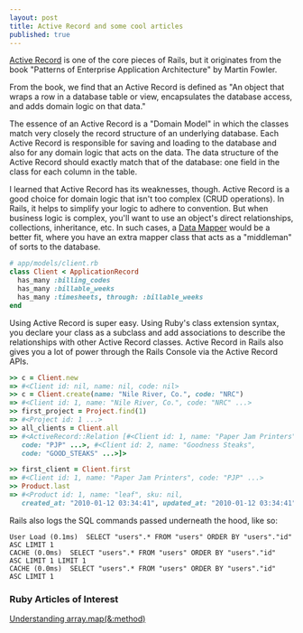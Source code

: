 ```yaml
---
layout: post
title: Active Record and some cool articles
published: true
---
```


[Active Record](https://www.martinfowler.com/eaaCatalog/activeRecord.html) is one of the core pieces of Rails, but it originates from the book "Patterns of Enterprise Application Architecture" by Martin Fowler.

From the book, we find that an Active Record is defined as "An object that wraps a row in a database table or view, encapsulates the database access, and adds domain logic on that data."

The essence of an Active Record is a "Domain Model" in which the classes match very closely the record structure of an underlying database. Each Active Record is responsible for saving and loading to the database and also for any domain logic that acts on the data. The data structure of the Active Record should exactly match that of the database: one field in the class for each column in the table.

I learned that Active Record has its weaknesses, though. Active Record is a good choice for domain logic that isn't too complex (CRUD operations). In Rails, it helps to simplify your logic to adhere to convention. But when business logic is complex, you'll want to use an object's direct relationships, collections, inheritance, etc. In such cases, a [Data Mapper](https://www.martinfowler.com/eaaCatalog/dataMapper.html) would be a better fit, where you have an extra mapper class that acts as a "middleman" of sorts to the database.

```ruby
# app/models/client.rb
class Client < ApplicationRecord
  has_many :billing_codes
  has_many :billable_weeks
  has_many :timesheets, through: :billable_weeks
end
```

Using Active Record is super easy. Using Ruby's class extension syntax, you declare your class as a subclass and add associations to describe the relationships with other Active Record classes. Active Record in Rails also gives you a lot of power through the Rails Console via the Active Record APIs.

```ruby
>> c = Client.new
=> #<Client id: nil, name: nil, code: nil>
>> c = Client.create(name: "Nile River, Co.", code: "NRC")
=> #<Client id: 1, name: "Nile River, Co.", code: "NRC" ...>
>> first_project = Project.find(1)
=> #<Project id: 1 ...>
>> all_clients = Client.all
=> #<ActiveRecord::Relation [#<Client id: 1, name: "Paper Jam Printers",
   code: "PJP" ...>, #<Client id: 2, name: "Goodness Steaks",
   code: "GOOD_STEAKS" ...>]>

>> first_client = Client.first
=> #<Client id: 1, name: "Paper Jam Printers", code: "PJP" ...>
>> Product.last
=> #<Product id: 1, name: "leaf", sku: nil,
   created_at: "2010-01-12 03:34:41", updated_at: "2010-01-12 03:34:41">
```

Rails also logs the SQL commands passed underneath the hood, like so:

```
User Load (0.1ms)  SELECT "users".* FROM "users" ORDER BY "users"."id"
ASC LIMIT 1
CACHE (0.0ms)  SELECT "users".* FROM "users" ORDER BY "users"."id"
ASC LIMIT 1 LIMIT 1
CACHE (0.0ms)  SELECT "users".* FROM "users" ORDER BY "users"."id"
ASC LIMIT 1
```

### Ruby Articles of Interest

[Understanding array.map(&:method)](https://www.brianstorti.com/understanding-ruby-idiom-map-with-symbol/)